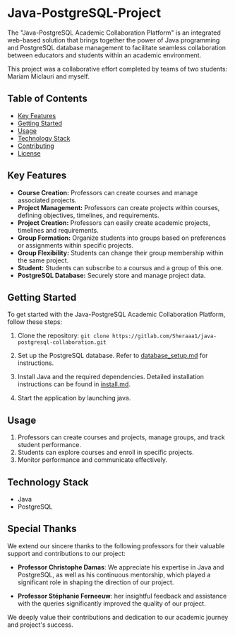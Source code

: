 # Java-PostgreSQL-Project
The "Java-PostgreSQL Academic Collaboration Platform" is an integrated web-based solution that brings together the power of Java programming and PostgreSQL database management to facilitate seamless collaboration between educators and students within an academic environment.

This project was a collaborative effort completed by teams of two students: Mariam Miclauri and myself.

## Table of Contents

- [Key Features](#key-features)
- [Getting Started](#getting-started)
- [Usage](#usage)
- [Technology Stack](#technology-stack)
- [Contributing](#contributing)
- [License](#license)

## Key Features

- **Course Creation:** Professors can create courses and manage associated projects.
- **Project Management:** Professors can create projects within courses, defining objectives, timelines, and requirements.
- **Project Creation:** Professors can easily create academic projects, timelines and requirements.
- **Group Formation:** Organize students into groups based on preferences or assignments within specific projects.
- **Group Flexibility:** Students can change their group membership within the same project.
- **Student:** Students can subscribe to a coursus and a group of this one.
- **PostgreSQL Database:** Securely store and manage project data.

## Getting Started

To get started with the Java-PostgreSQL Academic Collaboration Platform, follow these steps:

1. Clone the repository:
   ``` git clone https://gitlab.com/Sheraaa1/java-postgresql-collaboration.git ```
   
2. Set up the PostgreSQL database. Refer to [database_setup.md](database_setup.md) for instructions.

3. Install Java and the required dependencies. Detailed installation instructions can be found in [install.md](install.md).

4. Start the application by launching java.

## Usage

1. Professors can create courses and projects, manage groups, and track student performance.
2. Students can explore courses and enroll in specific projects.
3. Monitor performance and communicate effectively.

## Technology Stack

- Java
- PostgreSQL

## Special Thanks

We extend our sincere thanks to the following professors for their valuable support and contributions to our project:

- **Professor Christophe Damas**: We appreciate his expertise in Java and PostgreSQL, as well as his continuous mentorship,  which played a significant role in shaping the direction of our project.

- **Professor Stéphanie Ferneeuw**: her insightful feedback and assistance with the queries significantly improved the quality of our project.

We deeply value their contributions and dedication to our academic journey and project's success.

